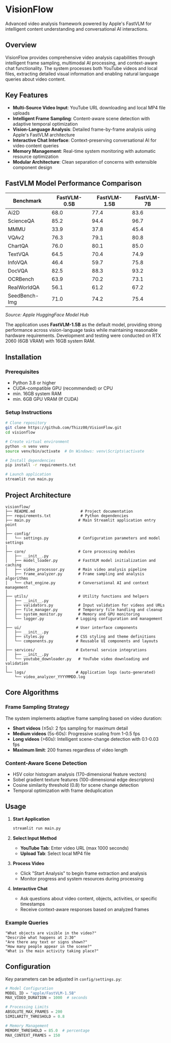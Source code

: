 # VisionFlow

Advanced video analysis framework powered by Apple's FastVLM for intelligent content understanding and conversational AI interactions.

## Overview

VisionFlow provides comprehensive video analysis capabilities through intelligent frame sampling, multimodal AI processing, and context-aware chat functionality. The system processes both YouTube videos and local files, extracting detailed visual information and enabling natural language queries about video content.

## Key Features

- **Multi-Source Video Input**: YouTube URL downloading and local MP4 file uploads
- **Intelligent Frame Sampling**: Content-aware scene detection with adaptive temporal optimization
- **Vision-Language Analysis**: Detailed frame-by-frame analysis using Apple's FastVLM architecture
- **Interactive Chat Interface**: Context-preserving conversational AI for video content queries
- **Memory Management**: Real-time system monitoring with automatic resource optimization
- **Modular Architecture**: Clean separation of concerns with extensible component design

## FastVLM Model Performance Comparison

| Benchmark | FastVLM-0.5B | FastVLM-1.5B | FastVLM-7B |
|-----------|--------------|--------------|------------|
| Ai2D | 68.0 | 77.4 | 83.6 |
| ScienceQA | 85.2 | 94.4 | 96.7 |
| MMMU | 33.9 | 37.8 | 45.4 |
| VQAv2 | 76.3 | 79.1 | 80.8 |
| ChartQA | 76.0 | 80.1 | 85.0 |
| TextVQA | 64.5 | 70.4 | 74.9 |
| InfoVQA | 46.4 | 59.7 | 75.8 |
| DocVQA | 82.5 | 88.3 | 93.2 |
| OCRBench | 63.9 | 70.2 | 73.1 |
| RealWorldQA | 56.1 | 61.2 | 67.2 |
| SeedBench-Img | 71.0 | 74.2 | 75.4 |

*Source: Apple HuggingFace Model Hub*

The application uses **FastVLM-1.5B** as the default model, providing strong performance across vision-language tasks while maintaining reasonable hardware requirements. Development and testing were conducted on RTX 2060 (6GB VRAM) with 16GB system RAM.

## Installation

### Prerequisites
- Python 3.8 or higher
- CUDA-compatible GPU (recommended) or CPU
- min. 16GB system RAM 
- min. 6GB GPU VRAM (If CUDA)

### Setup Instructions

```bash
# Clone repository
git clone https://github.com/Thizz00/VisionFlow.git
cd visionflow

# Create virtual environment
python -m venv venv
source venv/bin/activate  # On Windows: venv\Scripts\activate

# Install dependencies
pip install -r requirements.txt

# Launch application
streamlit run main.py
```

## Project Architecture

```
visionflow/
├── README.md                    # Project documentation
├── requirements.txt             # Python dependencies
├── main.py                     # Main Streamlit application entry point
│
├── config/
│   └── settings.py             # Configuration parameters and model settings
│
├── core/                       # Core processing modules
│   ├── __init__.py
│   ├── model_loader.py         # FastVLM model initialization and caching
│   ├── video_processor.py      # Main video analysis pipeline
│   ├── frame_analyzer.py       # Frame sampling and analysis algorithms
│   └── chat_engine.py          # Conversational AI and context management
│
├── utils/                      # Utility functions and helpers
│   ├── __init__.py
│   ├── validators.py           # Input validation for videos and URLs
│   ├── file_manager.py         # Temporary file handling and cleanup
│   ├── system_monitor.py       # Memory and GPU monitoring
│   └── logger.py              # Logging configuration and management
│
├── ui/                        # User interface components
│   ├── __init__.py
│   ├── styles.py              # CSS styling and theme definitions
│   └── components.py          # Reusable UI components and layouts
│
├── services/                  # External service integrations
│   ├── __init__.py
│   └── youtube_downloader.py   # YouTube video downloading and validation
│
└── logs/                      # Application logs (auto-generated)
    └── video_analyzer_YYYYMMDD.log
```

## Core Algorithms

### Frame Sampling Strategy
The system implements adaptive frame sampling based on video duration:
- **Short videos** (≤5s): 2 fps sampling for maximum detail
- **Medium videos** (5s-60s): Progressive scaling from 1-0.5 fps
- **Long videos** (>60s): Intelligent scene-change detection with 0.1-0.03 fps
- **Maximum limit**: 200 frames regardless of video length

### Content-Aware Scene Detection
- HSV color histogram analysis (170-dimensional feature vectors)
- Sobel gradient texture features (100-dimensional edge descriptors)
- Cosine similarity threshold (0.8) for scene change detection
- Temporal optimization with frame deduplication

## Usage

1. **Start Application**
   ```bash
   streamlit run main.py
   ```

2. **Select Input Method**
   - **YouTube Tab**: Enter video URL (max 1000 seconds)
   - **Upload Tab**: Select local MP4 file

3. **Process Video**
   - Click "Start Analysis" to begin frame extraction and analysis
   - Monitor progress and system resources during processing

4. **Interactive Chat**
   - Ask questions about video content, objects, activities, or specific timestamps
   - Receive context-aware responses based on analyzed frames

### Example Queries
```
"What objects are visible in the video?"
"Describe what happens at 2:30"
"Are there any text or signs shown?"
"How many people appear in the scene?"
"What is the main activity taking place?"
```

## Configuration

Key parameters can be adjusted in `config/settings.py`:

```python
# Model Configuration
MODEL_ID = "apple/FastVLM-1.5B"
MAX_VIDEO_DURATION = 1000  # seconds

# Processing Limits
ABSOLUTE_MAX_FRAMES = 200
SIMILARITY_THRESHOLD = 0.8

# Memory Management  
MEMORY_THRESHOLD = 85.0  # percentage
MAX_CONTEXT_FRAMES = 150
```

